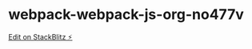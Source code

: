 # webpack-webpack-js-org-no477v

[Edit on StackBlitz ⚡️](https://stackblitz.com/edit/webpack-webpack-js-org-no477v)